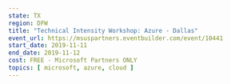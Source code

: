 ```yaml
---
state: TX
region: DFW
title: "Technical Intensity Workshop: Azure - Dallas"
event_url: https://msuspartners.eventbuilder.com/event/10441
start_date: 2019-11-11
end_date: 2019-11-12
cost: FREE - Microsoft Partners ONLY
topics: [ microsoft, azure, cloud ]
---
```

